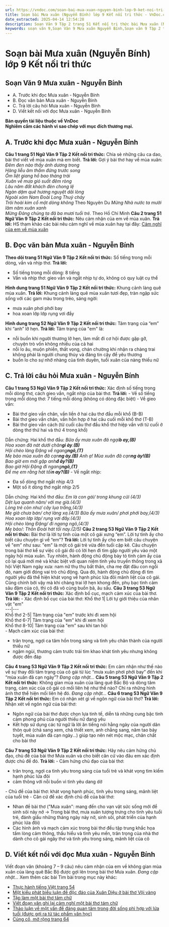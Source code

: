 ```yaml
---
url: https://vndoc.com/soan-bai-mua-xuan-nguyen-binh-lop-9-ket-noi-tri-thuc-322499
title: Soạn bài Mưa xuân (Nguyễn Bính) lớp 9 Kết nối tri thức - VnDoc.com
date_extracted: 2025-04-14 12:54:28
description: Soạn Văn 9 Tập 2 trang 51 Kết nối tri thức bài Mưa xuân (Nguyễn Bính) gồm phần trả lời chi tiết, đầy đủ, bám sát các câu hỏi, yêu cầu trong SGK (chỉ có trên VnDoc). Mời các bạn tham khảo.
keywords: soạn văn 9,Soạn Văn 9 Mưa xuân Nguyễn Bính,Soạn văn 9 Tập 2 trang 51 Kết nối tri thức,Soạn bài Mưa xuân Nguyễn Bính Chi tiết,Mưa xuân Nguyễn Bính lớp 9 Kết nối tri thức,Mưa xuân Nguyễn Bính trang 51,Soạn bài Mưa xuân Nguyễn Bính lớp 9 Kết nối tri thức,Soạn văn 9 Mưa xuân Nguyễn Bính Kết nối tri thức,văn 9,ngữ văn 9,soạn văn 9 kết nối tri thức,soạn văn 9 tập 2,giải văn 9,soạn ngữ văn 9,giải ngữ văn 9,giải sgk ngữ văn 9
---
```


# Soạn bài Mưa xuân \(Nguyễn Bính\) lớp 9 Kết nối tri thức
## **Soạn Văn 9 Mưa xuân - Nguyễn Bính**
  * A. Trước khi đọc Mưa xuân - Nguyễn Bính
  * B. Đọc văn bản Mưa xuân - Nguyễn Bính
  * C. Trả lời câu hỏi Mưa xuân - Nguyễn Bính
  * D. Viết kết nối với đọc Mưa xuân - Nguyễn Bính

**Bản quyền tài liệu thuộc về VnDoc**  
**Nghiêm cấm các hành vi sao chép với mục đích thương mại.**
## **A. Trước khi đọc Mưa xuân - Nguyễn Bính**
**Câu 1 trang 51 Ngữ Văn 9 Tập 2 Kết nối tri thức:** Chia sẻ những câu ca dao, bài thơ viết về mùa xuân mà em biết.
**Trả lời:**
Gợi ý bài thơ hay về mùa xuân:
_Đêm đen nào thấy ánh dương trong_  
 _Hàng liễu âm thầm đứng trước song_  
 _Ốm liệt giang hồ bao tháng trải_  
 _Xuân về mưa gió suốt đêm ròng_  
 _Lâu năm đất khách đèn chong lệ_  
 _Ngàn dặm quê hương nguyệt dãi lòng_  
 _Ngoài xóm Nam Đoài Long Thuỷ chảy_  
 _Trôi hoài kim cổ một dòng không_
Theo Nguyên Du
 _Mừng Nhà nước ta mười lăm năm xuân xanh_  
 _Mừng Đảng chúng ta đã ba mươi tuổi trẻ._
Theo Hồ Chí Minh
**Câu 2 trang 51 Ngữ Văn 9 Tập 2 Kết nối tri thức:** Nêu cảm nhận của em về mùa xuân.
**Trả lời:**
HS tham khảo các bài nêu cảm nghĩ về mùa xuân hay tại đây: [Cảm nghĩ của em về mùa xuân](<https://vndoc.com/cam-nghi-cua-em-ve-mua-xuan-161991>)
## **B. Đọc văn bản Mưa xuân - Nguyễn Bính**
**Theo dõi trang 51 Ngữ Văn 9 Tập 2 Kết nối tri thức:** Số tiếng trong mỗi dòng, vần và nhịp thơ.
**Trả lời:**
  * Số tiếng trong mỗi dòng: 8 tiếng
  * Vần và nhịp thơ: gieo vần và ngắt nhịp tự do, không có quy luật cụ thể

**Hình dung trang 51 Ngữ Văn 9 Tập 2 Kết nối tri thức:** Khung cảnh làng quê mùa xuân.
**Trả lời:**
Khung cảnh làng quê mùa xuân tươi đẹp, tràn ngập sức sống với các gam màu trong trẻo, sáng ngời:
  * mưa xuân phơi phới bay
  * hoa xoan lớp lớp rụng vơi đầy

**Hình dung trang 52 Ngữ Văn 9 Tập 2 Kết nối tri thức:** Tâm trạng của “em” khi “anh” lỡ hẹn.
**Trả lời:**
Tâm trạng của "em" là:
  * nỗi buồn khi người thương lỡ hẹn, làm mất đi cơ hội được gặp gỡ, chuyện trò vốn không nhiều của cả hai
  * nỗi lo âu, muộn phiền, thất vọng, chán chường khi nhận ra chàng trai không phải là người chung thủy và đáng tin cậy để yêu thương
  * buồn lo cho sự nhỡ nhàng của tình duyên, tuổi xuân của nàng thiếu nữ

## **C. Trả lời câu hỏi Mưa xuân - Nguyễn Bính**
**Câu 1 trang 53 Ngữ Văn 9 Tập 2 Kết nối tri thức:** Xác định số tiếng trong mỗi dòng thơ, cách gieo vần, ngắt nhịp của bài thơ.
**Trả lời:**
\- Về số tiếng trong mỗi dòng thơ: 7 tiếng mỗi dòng \(không có dòng đặc biệt\)
\- Về gieo vần:
  * Bài thơ gieo vần chân, vần liền ở hai câu thơ đầu mỗi khổ \(B-B\)
  * Bài thơ gieo vần chân, vần hỗn hợp ở hai câu cuối mỗi khổ thơ \(T-B\)
  * Bài thơ gieo vần cách \(từ cuối câu thơ đầu khổ thơ hiệp vần với từ cuối ở dòng thơ thứ hai và thứ 4 trong khổ\)

Dẫn chứng: Hai khổ thơ đầu:
_Bữa ấy mưa xuân đã ngại**b ay,\(B\)**_  
_Hoa xoan đã nát dưới chân**gi ày**.**\(B\)**_  
_Hội chèo làng Đặng về ngang**ngõ,\(T\)**_  
_Mẹ bảo mùa xuân đã cạn**ng ày.\(B\)**_
_Anh ạ\! Mùa xuân đã cạn**ng ày\!\(B\)**_  
_Bao giờ em mới gặp anh**đ ây?\(B\)**_  
_Bao giờ Hội Đặng đi ngang**ngõ,\(T\)**_  
_Để mẹ em rằng hát tối**n ay?\(B\)**_
\- Về ngắt nhịp:
  * Đa số dòng thơ ngắt nhịp 4/3
  * Một số ít dòng thơ ngắt nhịp 2/5

Dẫn chứng: Hai khổ thơ đầu:
_Em là con gái/ trong khung cửi \(4/3\)_  
_Dệt lụa quanh năm/ với mẹ già.\(4/3\)_  
_Lòng trẻ còn như/ cây lụa trắng,\(4/3\)_  
_Mẹ già chưa bán/ chợ làng xa.\(4/3\)_
_Bữa ấy mưa xuân/ phơi phới bay,\(4/3\)_  
_Hoa xoan lớp lớp/ rụng vơi đầy.\(4/3\)_  
_Hội chèo làng Đặng/ đi ngang ngõ,\(4/3\)_  
_Mẹ bảo/: Thôn Đoài hát tối nay.\(2/5\)_
**Câu 2 trang 53 Ngữ Văn 9 Tập 2 Kết nối tri thức:** Bài thơ là lời tự tình của một cô gái xưng “em”. Lời tự tình ấy cho biết câu chuyện gì về “em”?
**Trả lời:**
Lời tự tình ấy cho em biết câu chuyện về "em" như sau: "em" là một cô gái trẻ vừa đến tuổi cập kê. Câu chuyện trong bài thơ kể sự việc cô gái đó có lời hẹn đi tìm gặp người yêu vào một ngày hội mùa xuân. Tuy nhiên, hành động chủ động bày tỏ tình cảm ấy của cô lại quá mới mẻ và khác biệt với quan niệm tình yêu truyền thống trong xã hội Việt Nam ngày xưa: nam nữ thụ thụ bất thân, cha mẹ đặt đâu con ngồi đó, nam giới đóng vai trò chủ động. Qua đó, hành động chủ động đi tìm người yêu đã thể hiện khát vọng về hạnh phúc lứa đôi mãnh liệt của cô gái. Cũng chính bởi vậy mà khi chàng trai lỡ hẹn khong đến, phụ bạc tình cảm sâu đậm của cô, thì cô đã vô cùng buồn bã, âu sầu.
**Câu 3 trang 53 Ngữ Văn 9 Tập 2 Kết nối tri thức:** Xác định bố cục, mạch cảm xúc của bài thơ.
**Trả lời:**
\- Xác định bố cục của bài thơ:
Khổ thơ 1| Lời tự giới thiệu của nhân vật "em"  
---|---  
Khổ thơ 2-5| Tâm trạng của "em" trước khi đi xem hội  
Khổ thơ 6-7| Tâm trạng của "em" khi đi xem hội  
Khổ thơ 8-10| Tâm trạng của "em" sau khi tan hội  
\- Mạch cảm xúc của bài thơ:
  * trân trọng, ngợi ca tâm hồn trong sáng và tình yêu chân thành của người thiếu nữ
  * ngậm ngùi, thương cảm trước trái tim khao khát tình yêu nhưng không được đền đáp

**Câu 4 trang 53 Ngữ Văn 9 Tập 2 Kết nối tri thức:** Em cảm nhận như thế nào về sự thay đổi tâm trạng của cô gái từ lúc “mưa xuân phơi phới bay” đến khi “mùa xuân đã cạn ngày”?
_Đang cập nhật..._
**Câu 5 trang 53 Ngữ Văn 9 Tập 2 Kết nối tri thức:** Không gian mùa xuân của làng quê Bắc Bộ và dòng tâm trạng, cảm xúc của cô gái có mối liên hệ như thế nào? Chỉ ra những hình ảnh thơ thể hiện mối liên hệ đó.
_Đang cập nhật..._
**Câu 6 trang 53 Ngữ Văn 9 Tập 2 Kết nối tri thức:** Em có nhận xét gì về ngôn ngữ của bài thơ?
**Trả lời:**
Nhận xét về ngôn ngữ của bài thơ:
  * Ngôn ngữ của bài thơ được chọn lựa tinh tế, diễn tả những cung bậc tình cảm phong phú của người thiếu nữ đang yêu
  * Kết hợp sử dụng các từ ngữ là lời ăn tiếng nói hằng ngày của người dân thôn quê \(chả sang xem, chả thiết xem, anh chẳng sang, năm tao bảy tuyết, mùa xuân đã cạn ngày...\) giúp tạo nên nét mộc mạc, chân chất cho bài thơ

**Câu 7 trang 53 Ngữ Văn 9 Tập 2 Kết nối tri thức:** Hãy nêu cảm hứng chủ đạo, chủ đề của bài thơ Mưa xuân và cho biết căn cứ vào đâu em xác định được chủ đề đó.
**Trả lời:**
\- Cảm hứng chủ đạo của bài thơ:
  * trân trọng, ngợi ca tình yêu trong sáng của tuổi trẻ và khát vọng tìm kiếm hạnh phúc lứa đôi
  * cảm thông với nỗi buồn vì tình yêu dang dở

\- Chủ đề của bài thơ: khát vọng hạnh phúc, tình yêu trong sáng, mãnh liệt của tuổi trẻ
\- Căn cứ để xác định chủ đề của bài thơ:
  * Nhan đề bài thơ \("Mưa xuân": mang đến cho vạn vật sức sống mới để sinh sôi nảy nở → Trong bài thơ, mưa xuân tượng trưng cho tình yêu tuổi trẻ, đánh giấu những tháng ngày nảy nở, sinh sôi, phát triển của hạnh phúc lứa đôi\)
  * Các hình ảnh và mạch cảm xúc trong bài thơ đều tập trung khắc họa tấm lòng cảm thông, thấu hiểu và tình yêu mến, trân trọng của nhà thơ dành cho cô gái ngây thơ và tình yêu trong sáng, mãnh liệt của cô

## **D. Viết kết nối với đọc Mưa xuân - Nguyễn Bính**
Viết đoạn văn \(khoảng 7 – 9 câu\) nêu cảm nhận của em về không gian mùa xuân của làng quê Bắc Bộ được gợi lên trong bài thơ Mưa xuân.
_Đang cập nhật..._
Xem thêm các bài Tìm bài trong mục này khác:
  * [Thực hành tiếng Việt trang 54](</soan-bai-thuc-hanh-tieng-viet-trang-54-lop-9-tap-2-ket-noi-tri-thuc-322515>)
  * [Một kiểu phát biểu luận đề độc đáo của Xuân Diệu ở bài thơ Vội vàng](</soan-bai-mot-kieu-phat-bieu-luan-de-doc-dao-cua-xuan-dieu-o-bai-tho-voi-vang-lop-9-ket-noi-tri-thuc-322522>)
  * [Tập làm một bài thơ tám chữ](</soan-bai-tap-lam-mot-bai-tho-tam-chu-lop-9-ket-noi-tri-thuc-322530>)
  * [Viết đoạn văn ghi lại cảm nghĩ một bài thơ tám chữ](</soan-bai-viet-doan-van-ghi-lai-cam-nghi-mot-bai-tho-tam-chu-lop-9-ket-noi-tri-thuc-322533>)
  * [Thảo luận về một vấn đề đáng quan tâm trong đời sống phì hợp với lứa tuổi \(được gợi ra từ tác phẩm văn học\)](</soan-bai-thao-luan-ve-mot-van-de-dang-quan-tam-trong-doi-song-phi-hop-voi-lua-tuoi-lop-9-trang-63-tap-2-ket-noi-tri-thuc-322537>)
  * [Củng cố, mở rộng trang 64](</soan-bai-cung-co-mo-rong-trang-64-lop-9-tap-2-ket-noi-tri-thuc-322543>)

